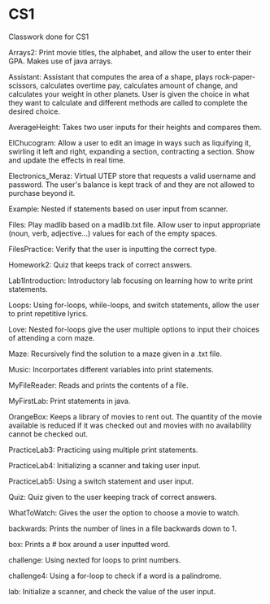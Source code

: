 # CS1
Classwork done for CS1

Arrays2: Print movie titles, the alphabet, and allow the user to enter their GPA. Makes use of java arrays.

Assistant: Assistant that computes the area of a shape, plays rock-paper-scissors, calculates overtime pay, calculates amount of change, and calculates your weight in other planets. User is given the choice in what they want to calculate and different methods are called to complete the desired choice.

AverageHeight: Takes two user inputs for their heights and compares them.

ElChucogram: Allow a user to edit an image in ways such as liquifying it, swirling it left and right, expanding a section, contracting a section. Show and update the effects in real time.

Electronics_Meraz: Virtual UTEP store that requests a valid username and password. The user's balance is kept track of and they are not allowed to purchase beyond it.

Example: Nested if statements based on user input from scanner.

Files: Play madlib based on a madlib.txt file. Allow user to input appropriate (noun, verb, adjective...) values for each of the empty spaces. 

FilesPractice: Verify that the user is inputting the correct type.

Homework2: Quiz that keeps track of correct answers.

Lab1Introduction: Introductory lab focusing on learning how to write print statements.

Loops: Using for-loops, while-loops, and switch statements, allow the user to print repetitive lyrics.

Love: Nested for-loops give the user multiple options to input their choices of attending a corn maze.

Maze: Recursively find the solution to a maze given in a .txt file.

Music: Incorportates different variables into print statements.

MyFileReader: Reads and prints the contents of a file.

MyFirstLab: Print statements in java.

OrangeBox: Keeps a library of movies to rent out. The quantity of the movie available is reduced if it was checked out and movies with no availability cannot be checked out.

PracticeLab3: Practicing using multiple print statements.

PracticeLab4: Initializing a scanner and taking user input.

PracticeLab5: Using a switch statement and user input.

Quiz: Quiz given to the user keeping track of correct answers.

WhatToWatch: Gives the user the option to choose a movie to watch.

backwards: Prints the number of lines in a file backwards down to 1.

box: Prints a # box around a user inputted word.

challenge: Using nexted for loops to print numbers.

challenge4: Using a for-loop to check if a word is a palindrome.

lab: Initialize a scanner, and check the value of the user input.
